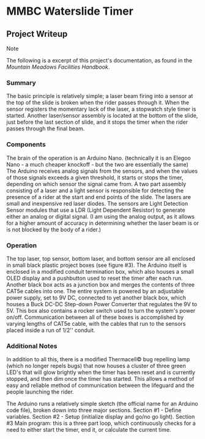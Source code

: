 # MMBC Waterslide Timer
## Project Writeup
>[!Note]
The following is a excerpt of this project's documentation, as found in the *Mountain Meadows Facilities Handbook*.


### Summary
The basic principle is relatively simple; a laser beam firing into a sensor at the top of the slide is broken when the rider passes through it. When the sensor registers the momentary lack of the laser, a stopwatch style timer is started. Another laser/sensor assembly is located at the bottom of the slide, just before the last section of slide, and it stops the timer when the rider passes through the final beam.

### Components
The brain of the operation is an Arduino Nano. (technically it is an Elegoo Nano - a much cheaper knockoff - but the two are essentially the same) The Arduino receives analog signals from the sensors, and when the values of those signals exceeds a given threshold, it starts or stops the timer, depending on which sensor the signal came from. A two part assembly consisting of a laser and a light sensor is responsible for detecting the presence of a rider at the start and end points of the slide. The lasers are small and inexpensive red laser diodes. The sensors are Light Detection Sensor modules that use a LDR (Light Dependent Resistor) to generate either an analog or digital signal. (I am using the analog output, as it allows for a higher amount of accuracy in determining whether the laser beam is or is not blocked by the body of a rider.)

### Operation
The top laser, top sensor, bottom laser, and bottom sensor are all enclosed in small black plastic project boxes (see figure #3). The Arduino itself is enclosed in a modified conduit termination box, which also houses a small OLED display and a pushbutton used to reset the timer after each run. Another black box acts as a junction box and merges the contents of three CAT5e cables into one. The entire system is powered  by an adjustable power supply, set to 9V DC, connected to yet another black box, which houses a Buck DC-DC Step-down Power Converter  that regulates the 9V to 5V. This box also contains a rocker switch used to turn the system's power on/off. Communication between all of these boxes is accomplished by varying lengths of CAT5e cable, with the cables that run to the sensors placed inside a run of 1/2'' conduit.

### Additional Notes
In addition to all this, there is a modified Thermacell© bug repelling lamp (which no longer repels bugs) that now houses a cluster of three green LED's that will glow brightly when the timer has been reset and is currently stopped, and then dim once the timer has started. This allows a method of easy and reliable method of communication between the lifeguard and the people launching the rider.

The Arduino runs a relatively simple sketch (the official name for an Arduino code file), broken down into three major sections. Section #1 - Define variables. Section #2 - Setup (initialize display and go/no go light). Section #3 Main program: this is a three part loop, which continuously checks for a need to either start the timer, end it, or calculate the current time.